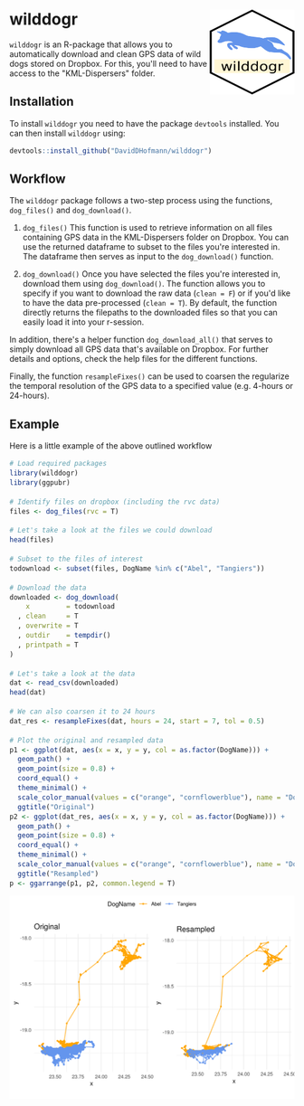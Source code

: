 # wilddogr <img src="man/figures/wilddogrlogo.png" align="right" width="150" height="150"/>

`wilddogr` is an R-package that allows you to automatically download and clean
GPS data of wild dogs stored on Dropbox. For this, you'll need to have access to
the "KML-Dispersers" folder.

## Installation
To install `wilddogr` you need to have the package `devtools` installed. You can
then install `wilddogr` using:

```r
devtools::install_github("DavidDHofmann/wilddogr")
```

## Workflow
The `wilddogr` package follows a two-step process using the functions,
`dog_files()` and `dog_download()`.

1. `dog_files()` This function is used to retrieve information on all files
containing GPS data in the KML-Dispersers folder on Dropbox. You can use the
returned dataframe to subset to the files you're interested in. The dataframe
then serves as input to the `dog_download()` function.

2. `dog_download()` Once you have selected the files you're interested in,
download them using `dog_download()`. The function allows you to specify if you
want to download the raw data (`clean = F`) or if you'd like to have the data
pre-processed (`clean = T`). By default, the function directly returns the
filepaths to the downloaded files so that you can easily load it into your
r-session.

In addition, there's a helper function `dog_download_all()` that serves to
simply download all GPS data that's available on Dropbox. For further details
and options, check the help files for the different functions.

Finally, the function `resampleFixes()` can be used to coarsen the regularize
the temporal resolution of the GPS data to a specified value (e.g. 4-hours or
24-hours).

## Example
Here is a little example of the above outlined workflow

```r
# Load required packages
library(wilddogr)
library(ggpubr)

# Identify files on dropbox (including the rvc data)
files <- dog_files(rvc = T)

# Let's take a look at the files we could download
head(files)

# Subset to the files of interest
todownload <- subset(files, DogName %in% c("Abel", "Tangiers"))

# Download the data
downloaded <- dog_download(
    x         = todownload
  , clean     = T
  , overwrite = T
  , outdir    = tempdir()
  , printpath = T
)

# Let's take a look at the data
dat <- read_csv(downloaded)
head(dat)

# We can also coarsen it to 24 hours
dat_res <- resampleFixes(dat, hours = 24, start = 7, tol = 0.5)

# Plot the original and resampled data
p1 <- ggplot(dat, aes(x = x, y = y, col = as.factor(DogName))) +
  geom_path() +
  geom_point(size = 0.8) +
  coord_equal() +
  theme_minimal() +
  scale_color_manual(values = c("orange", "cornflowerblue"), name = "DogName") +
  ggtitle("Original")
p2 <- ggplot(dat_res, aes(x = x, y = y, col = as.factor(DogName))) +
  geom_path() +
  geom_point(size = 0.8) +
  coord_equal() +
  theme_minimal() +
  scale_color_manual(values = c("orange", "cornflowerblue"), name = "DogName") +
  ggtitle("Resampled")
p <- ggarrange(p1, p2, common.legend = T)
```

<img src="man/figures/plot.png" align="center"/>
